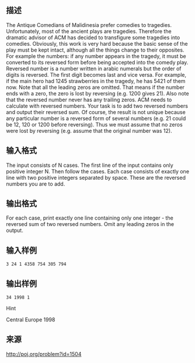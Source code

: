 ## 描述

The Antique Comedians of Malidinesia prefer comedies to tragedies. Unfortunately, most of the ancient plays are tragedies. Therefore the dramatic advisor of ACM has decided to transfigure some tragedies into comedies. Obviously, this work is very hard because the basic sense of the play must be kept intact, although all the things change to their opposites. For example the numbers: if any number appears in the tragedy, it must be converted to its reversed form before being accepted into the comedy play. Reversed number is a number written in arabic numerals but the order of digits is reversed. The first digit becomes last and vice versa. For example, if the main hero had 1245 strawberries in the tragedy, he has 5421 of them now. Note that all the leading zeros are omitted. That means if the number ends with a zero, the zero is lost by reversing (e.g. 1200 gives 21). Also note that the reversed number never has any trailing zeros. ACM needs to calculate with reversed numbers. Your task is to add two reversed numbers and output their reversed sum. Of course, the result is not unique because any particular number is a reversed form of several numbers (e.g. 21 could be 12, 120 or 1200 before reversing). Thus we must assume that no zeros were lost by reversing (e.g. assume that the original number was 12). 

## 输入格式

The input consists of N cases. The first line of the input contains only positive integer N. Then follow the cases. Each case consists of exactly one line with two positive integers separated by space. These are the reversed numbers you are to add. 

## 输出格式

For each case, print exactly one line containing only one integer - the reversed sum of two reversed numbers. Omit any leading zeros in the output. 

## 输入样例

```plaintext
3 24 1 4358 754 305 794 
```

## 输出样例

```plaintext
34 1998 1 
```

Hint

Central Europe 1998

## 来源

http://poj.org/problem?id=1504

